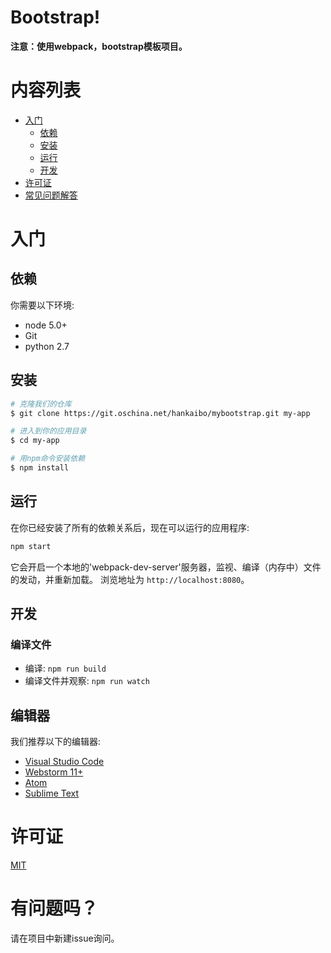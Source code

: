 # Bootstrap!

**注意：使用webpack，bootstrap模板项目。**

# 内容列表

* [入门](#入门)
    * [依赖](#依赖)
    * [安装](#安装)
    * [运行](#运行)
    * [开发](#开发)
* [许可证](#license)
* [常见问题解答](#常见问题解答)

# 入门

## 依赖

你需要以下环境:
* node 5.0+
* Git
* python 2.7

## 安装

```bash
# 克隆我们的仓库
$ git clone https://git.oschina.net/hankaibo/mybootstrap.git my-app

# 进入到你的应用目录
$ cd my-app

# 用npm命令安装依赖
$ npm install

```

## 运行

在你已经安装了所有的依赖关系后，现在可以运行的应用程序:

```bash
npm start
```

它会开启一个本地的'webpack-dev-server'服务器，监视、编译（内存中）文件的发动，并重新加载。
浏览地址为 `http://localhost:8080`。

## 开发

### 编译文件

* 编译: `npm run build`
* 编译文件并观察: `npm run watch`

## 编辑器

我们推荐以下的编辑器:

* [Visual Studio Code](https://code.visualstudio.com/)
* [Webstorm 11+](https://www.jetbrains.com/webstorm/download/)
* [Atom](https://atom.io/)
* [Sublime Text](http://www.sublimetext.com/3)

# 许可证

[MIT](/LICENSE)

# 有问题吗？
请在项目中新建issue询问。
